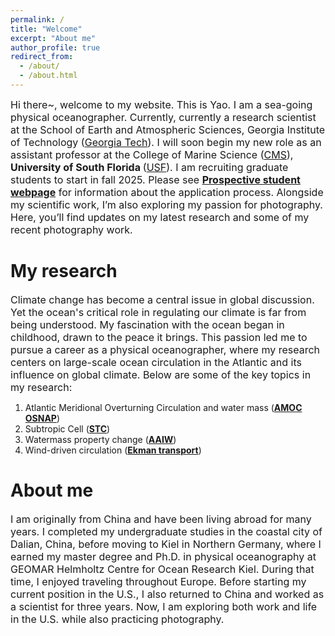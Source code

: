 ```yaml
---
permalink: /
title: "Welcome"
excerpt: "About me"
author_profile: true
redirect_from: 
  - /about/
  - /about.html
---
```


<span style="font-size:16px; text-align: justify;">Hi there~, welcome to my website. This is Yao. I am a sea-going physical oceanographer. Currently, currently a research scientist at the School of Earth and Atmospheric Sciences, Georgia Institute of Technology ([Georgia Tech](https://eas.gatech.edu//)). I will soon begin my new role as an assistant professor at the College of Marine Science ([CMS](https://www.usf.edu/marine-science/)), <span style="font-weight:bold">University of South Florida </span> (<a href="https://www.usf.edu//">USF</a>). I am recruiting graduate students to start in fall 2025. Please see [<span style="font-weight:bold">Prospective student webpage</span>](https://www.usf.edu/marine-science/education/prospective-students/index.aspx//) for information about the application process. Alongside my scientific work, I’m also exploring my passion for photography. Here, you’ll find updates on my latest research and some of my recent photography work.</span>

My research
======
<span style="font-size:16px; text-align: justify;"> Climate change has become a central issue in global discussion. Yet the ocean's critical role in regulating our climate is far from being understood. My fascination with the ocean began in childhood, drawn to the peace it brings. This passion led me to pursue a career as a physical oceanographer, where my research centers on large-scale ocean circulation in the Atlantic and its influence on global climate. Below are some of the key topics in my research:</span>
1. Atlantic Meridional Overturning Circulation and water mass (<span style="font-weight:bold"><a href="https://www.science.org/doi/10.1126/sciadv.abc7836">AMOC</a></span> <span style="font-weight:bold"><a href="https://doi.org/10.1038/s43247-023-00848-9">OSNAP</a></span>) 
2. Subtropic Cell (<span style="font-weight:bold"><a href="https://doi.org/10.1029/2021JC018191">STC</a></span>) 
3. Watermass property change (<span style="font-weight:bold"><a href="https://doi.org/10.1029/2018JC014878">AAIW</a></span>) 
4. Wind-driven circulation (<span style="font-weight:bold"><a href="https://doi.org/10.5194/os-13-531-2017">Ekman transport</a></span>)

About me
======
<span style="font-size:16px; text-align: justify;">I am originally from China and have been living abroad for many years. I completed my undergraduate studies in the coastal city of Dalian, China, before moving to Kiel in Northern Germany, where I earned my master degree and Ph.D. in physical oceanography at GEOMAR Helmholtz Centre for Ocean Research Kiel.  During that time, I enjoyed traveling throughout Europe. Before starting my current position in the U.S., I also returned to China and worked as a scientist for three years. Now, I am exploring both work and life in the U.S. while also practicing photography.</span>
